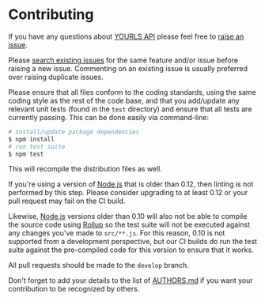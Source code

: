 # Contributing

If you have any questions about [YOURLS API](https://github.com/neocotic/yourls-api) please feel free to
[raise an issue](https://github.com/neocotic/yourls-api/issues/new).

Please [search existing issues](https://github.com/neocotic/yourls-api/issues) for the same feature and/or issue before
raising a new issue. Commenting on an existing issue is usually preferred over raising duplicate issues.

Please ensure that all files conform to the coding standards, using the same coding style as the rest of the code base,
and that you add/update any relevant unit tests (found in the `test` directory) and ensure that all tests are currently
passing. This can be done easily via command-line:

``` bash
# install/update package dependencies
$ npm install
# run test suite
$ npm test
```

This will recompile the distribution files as well.

If you're using a version of [Node.js](https://nodejs.org) that is older than 0.12, then linting is not performed by
this step. Please consider upgrading to at least 0.12 or your pull request may fail on the CI build.

Likewise, [Node.js](https://nodejs.org) versions older than 0.10 will also not be able to compile the source code using
[Rollup](http://rollupjs.org) so the test suite will not be executed against any changes you've made to `src/**.js`. For
this reason, 0.10 is not supported from a development perspective, but our CI builds do run the test suite against the
pre-compiled code for this version to ensure that it works.

All pull requests should be made to the `develop` branch.

Don't forget to add your details to the list of
[AUTHORS.md](https://github.com/neocotic/yourls-api/blob/master/AUTHORS.md) if you want your contribution to be
recognized by others.
